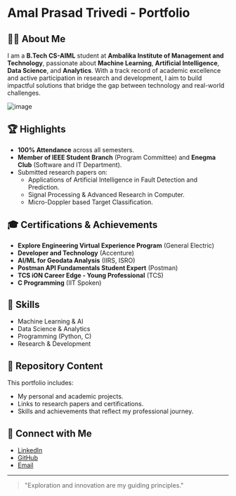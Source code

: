 # Amal Prasad Trivedi - Portfolio  

## 👨‍💻 About Me  
I am a **B.Tech CS-AIML** student at **Ambalika Institute of Management and Technology**, passionate about **Machine Learning**, **Artificial Intelligence**, **Data Science**, and **Analytics**. With a track record of academic excellence and active participation in research and development, I aim to build impactful solutions that bridge the gap between technology and real-world challenges.  

![image](https://github.com/user-attachments/assets/586aadf9-3be6-4e81-aaa7-5f02e2726fcb)



## 🏆 Highlights  
- **100% Attendance** across all semesters.  
- **Member of IEEE Student Branch** (Program Committee) and **Enegma Club** (Software and IT Department).  
- Submitted research papers on:  
  - Applications of Artificial Intelligence in Fault Detection and Prediction.  
  - Signal Processing & Advanced Research in Computer.  
  - Micro-Doppler based Target Classification.  

## 🎓 Certifications & Achievements  
- **Explore Engineering Virtual Experience Program** (General Electric)  
- **Developer and Technology** (Accenture)  
- **AI/ML for Geodata Analysis** (IIRS, ISRO)  
- **Postman API Fundamentals Student Expert** (Postman)  
- **TCS iON Career Edge - Young Professional** (TCS)  
- **C Programming** (IIT Spoken)  

## 🚀 Skills  
- Machine Learning & AI  
- Data Science & Analytics  
- Programming (Python, C)  
- Research & Development  

## 📂 Repository Content  
This portfolio includes:  
- My personal and academic projects.  
- Links to research papers and certifications.  
- Skills and achievements that reflect my professional journey.  

## 🔗 Connect with Me  
- [LinkedIn](https://www.linkedin.com/in/amal-prasad-trivedi-b47718271/)  
- [GitHub](https://github.com/amalprasadtrivedi)  
- [Email](mailto:amaltrivedi3904stella@gmail.com)  

---  
> "Exploration and innovation are my guiding principles."  
